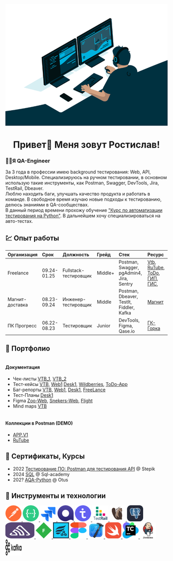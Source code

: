 <div align="center">

![GIF](https://github.com/DanilinRostislav/DanilinRostislav/blob/main/Gif/main.gif)
</div>

<h1 align="center">Привет👋 Меня зовут Ростислав!</h1>

### <h3 align="left"> 👩‍💻Я QA-Engineer</h3>
За 3 года в профессии имею background тестирования: Web, API, Desktop/Mobile.
Специализируюсь на ручном тестировании, в основном использую такие инструменты, как Postman, Swagger, DevTools, Jira, TestRail, Dbeaver.
<br>Люблю находить баги, улучшать качество продукта и работать в команде.
В свободное время изучаю новые подходы к тестированию, делюсь знаниями в QA-сообществах.
<br>В данный период времени прохожу обучение ["Курс по автоматизации тестирования на Python"](https://otus.ru/lessons/avtomatizaciya-web-testirovaniya/).
В дальнейшем  хочу специализироваться на авто-тестах.

## &#128185; Опыт работы
|Организация|Срок|Должность|Грейд|Стек|Ресурс|
|:--------------|:---------|:------|:-------------------|:-------------------|:-------------------|
|Freelance |	09.24-01.25 |	Fullstack-тестировщик |	Middle+ |	Postman, Swagger, pgAdmin4, Jira, Sentry |	[Vtb](https://www.vtb.ru/), [RuTube](https://rutube.ru/), [ToDo](https://apps.apple.com/us/app/typs/id1145048452), [ГИП](https://www.gorinzhproekt-m.ru/), [ГИС](https://gc-gip.ru/),|
|Магнит-доставка |	08.23-09.24 |	Инженер-тестировщик |	Middle |	Postman, Dbeaver, TestIt, Fiddler, Kafka |	[Магнит](https://magnit.ru/)|
|ПК Прогресс |	06.22-08.23 |	Тестировщик |	Junior |	DevTools, Figma, Qase.io |	[ГК-Горка](https://gk-gorka.ru/)|


## &#128188; Портфолио
#### <br>Документация

-  Чек-листы [VTB_1](https://docs.google.com/spreadsheets/d/1WjeL8lVOuwH9PJnbxH0X19m1hS94akJu/edit?usp=drive_link&ouid=106188314117951913477&rtpof=true&sd=true),
[VTB_2](https://docs.google.com/spreadsheets/d/1Auofbim8YgUuezITCx6O8TW_xLRWyC3O/edit?usp=drive_link&ouid=106188314117951913477&rtpof=true&sd=true)
-  Тест-кейсы [VTB](https://docs.google.com/spreadsheets/d/1F6acdPG03OcpKej8dVKRoGQKD74eAhET/edit?usp=drive_link&ouid=106188314117951913477&rtpof=true&sd=true),
[Web1](https://docs.google.com/document/d/1o6Q4ycnSDB9UiWZeB5ITK9e1nyVruDwF/edit?usp=drive_link&ouid=106188314117951913477&rtpof=true&sd=true)
[Desk1](https://docs.google.com/spreadsheets/d/1xcFR4r-eYu1IyuXDNrkBf3mS1C0DBH1b/edit?usp=drive_link&ouid=106188314117951913477&rtpof=true&sd=true),
[Wildberries](https://docs.google.com/spreadsheets/d/1zOdhmSklUrUUbO4HUKr8dG68zomMmcC2/edit?usp=drive_link&ouid=106188314117951913477&rtpof=true&sd=true),
[ToDo-App](https://docs.google.com/spreadsheets/d/1WdhCLQZ-qLMhWc-bu8x6TBxwp_miO433/edit?usp=drive_link&ouid=106188314117951913477&rtpof=true&sd=true)
-  Баг-репорты [VTB](https://docs.google.com/spreadsheets/d/1w9YXMvYJJ5BRCX4-3lwqnVSiqoWO9Lps/edit?usp=drive_link&ouid=106188314117951913477&rtpof=true&sd=true),
[Web1](https://docs.google.com/document/d/1o6Q4ycnSDB9UiWZeB5ITK9e1nyVruDwF/edit?usp=drive_link&ouid=106188314117951913477&rtpof=true&sd=true),
[Desk1](https://docs.google.com/document/d/1VFIu1jOyvP0e2rA6Lwr9HwECLZW-O0mn/edit?usp=drive_link&ouid=106188314117951913477&rtpof=true&sd=true),
[FreeLance](https://drive.google.com/drive/folders/1ue493crk9DP1v26zd9nS3AAclO2lrQQK?usp=drive_link)
-  Тест-Планы [Desk1](https://docs.google.com/document/d/1m1sQwvoNd2eZpq2RY9OZdnVF14xu5puS/edit?usp=drive_link&ouid=106188314117951913477&rtpof=true&sd=true)
-  Figma [Zoo-Web](https://drive.google.com/file/d/1-hO_BV8vFNTbv8Yc7O4mywvffV9VGrs3/view?usp=drive_link),
[Snekers-Web](https://drive.google.com/file/d/1jOJOE9avYnONxWNl2OpDsgAgW5oFu0K3/view?usp=drive_link),
[Flight](https://drive.google.com/file/d/1NpK7xpVyZyWeuf9ZQFH_7i-Fau1Sx6Su/view?usp=drive_link)
-  Mind maps [VTB](https://drive.google.com/drive/folders/1i_cgxexJs0_-NDbjhViC4CiBq00JBVd5?usp=drive_link)

#### <br>Коллекции в Postman (DEMO)

-  [APP.V1](https://github.com/DanilinRostislav/DanilinRostislav/blob/main/Collections/APP-DEMO2.postman_collection.json)
-  [RuTube](https://github.com/DanilinRostislav/DanilinRostislav/blob/main/Collections/RUTUBE-DEMO.postman_collection.json)

## &#128220; Сертификаты, Курсы 

- 2022 [Тестирование ПО: Postman для тестирования API](https://stepik.org/course/120679/promo?search=6500835931) @ Stepik
- 2024 [SQL](https://sql-academy.org/ru/check-certificate/676d6f6ae575430029240f94?language=en) @ Sql-academy
- 202? [AQA-Python](https://otus.ru/lessons/avtomatizaciya-web-testirovaniya/) @ Otus

## &#128296; Инструменты и технологии

<p align="left">

<a href="https://www.postman.com/">
<img src="https://github.com/DanilinRostislav/DanilinRostislav/blob/main/Icons/Postman.png" width="50" height="50" />
</a>
<a href="https://swagger.io/">
<img src="https://github.com/DanilinRostislav/DanilinRostislav/blob/main/Icons/swagger.png" alt="Swagger" width="50" height="50" />
</a>
<a href="https://www.atlassian.com/software/jira">
<img src="https://github.com/DanilinRostislav/DanilinRostislav/blob/main/Icons/jira-1.svg" alt="Jira" width="50" height="50" />
</a>
<a href="https://qase.io/">
<img src="https://github.com/DanilinRostislav/DanilinRostislav/blob/main/Icons/Qase.io.png" alt="Qase.io" width="50" height="50" />
</a>
<a href="https://testit.software/">
<img src="https://github.com/DanilinRostislav/DanilinRostislav/blob/main/Icons/TestIT.png" alt="TestIT" width="50" height="50" />
</a>
<a href="https://www.gurock.com/testrail">
<img src="https://github.com/DanilinRostislav/DanilinRostislav/blob/main/Icons/TestRail.png" alt="TestRail" width="50" height="50" />
</a>
<a href="https://dbeaver.io/">
<img src="https://github.com/DanilinRostislav/DanilinRostislav/blob/main/Icons/DBeaver.png" alt="DBeaver" width="50" height="50" />
</a>
<a href="https://www.postgresql.org/">
<img src="https://github.com/DanilinRostislav/DanilinRostislav/blob/main/Icons/PostgreSQL-Dark.svg" alt="PostgreSQL" width="50" height="50" />
</a>
<a href="https://sentry.io/">
<img src="https://github.com/DanilinRostislav/DanilinRostislav/blob/main/Icons/Sentry.svg" alt="Sentry" width="90" height="50" />
</a>
<a href="https://www.telerik.com/fiddler">
<img src="https://github.com/DanilinRostislav/DanilinRostislav/blob/main/Icons/Fiddler.png" alt="Fiddler" width="50" height="50" /> 
</a>
<a href="https://marketplace.atlassian.com/apps/1014681/zephyr-squad-test-management-for-jira?tab=overview&hosting=cloud">
<img src="https://github.com/DanilinRostislav/DanilinRostislav/blob/main/Icons/Zephyr.png" alt="Zephyr" width="50" height="50" />
</a>
<a href="https://figma.com">
<img src="https://github.com/DanilinRostislav/DanilinRostislav/blob/main/Icons/Figma.svg" alt="Figma" width="50" height="50" /> 
</a>
<a href="https://developer.apple.com/xcode/">
<img src="https://github.com/DanilinRostislav/DanilinRostislav/blob/main/Icons/Xcode.png" alt="Xcode" width="50" height="50" />
</a>
<a href="https://developer.apple.com/xcode/">
<img src="https://github.com/DanilinRostislav/DanilinRostislav/blob/main/Icons/Swift.svg" alt="Swift" width="50" height="50" />
</a>
<a href="https://www.jetbrains.com/teamcity/">
<img src="https://github.com/DanilinRostislav/DanilinRostislav/blob/main/Icons/TeamCity.png" alt="Teamcity" width="50" height="50" />
</a>
<a href="https://www.jenkins.io/">
<img src="https://github.com/DanilinRostislav/DanilinRostislav/blob/main/Icons/jenkins-svgrepo-com.svg" alt="Jenkins" width="50" height="50" />
</a>
<a href="https://kafka.apache.org/">
<img src="https://github.com/DanilinRostislav/DanilinRostislav/blob/main/Icons/kafka.svg" alt="Kafka" width="50" height="50" />
</a>
</p>
